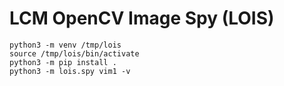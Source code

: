 LCM OpenCV Image Spy (LOIS)
===========================


```
python3 -m venv /tmp/lois
source /tmp/lois/bin/activate
python3 -m pip install .
python3 -m lois.spy vim1 -v
```

